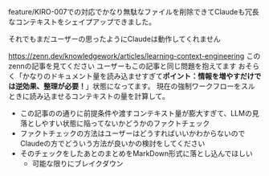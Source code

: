 

feature/KIRO-007での対応でかなり無駄なファイルを削除できてClaudeも冗長なコンテキストをシェイプアップできました。

それでもまだユーザーの思ったようにClaudeは動作してくれません

https://zenn.dev/knowledgework/articles/learning-context-engineering
このzennの記事を見てください
ユーザーもこの記事と同じ問題を抱えてます
おそらく「かなりのドキュメント量を読み込ませすぎて**ポイント：情報を増やすだけでは逆効果、整理が必要！**」状態になってます。
現在の強制ワークフローをスルときに読み込ませるコンテキストの量を計算して。
* この記事のの通りに前提条件や渡すコンテキスト量が膨大すぎて、LLMの見落としやすい状態に陥ってないかどうかのファクトチェック
* ファクトチェックの方法はユーザーはどうすればいいかわからないのでClaudeの方でどういう方法が良いかの検討をしてください
* そのチェックをしたあとのまとめをMarkDown形式に落とし込んでほしい
	* 可能な限りにブレイクダウン


